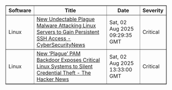 <table border="1" style="width:100%; border-collapse: collapse;">
<thead>
<tr>
<th>Software</th>
<th>Title</th>
<th>Date</th>
<th>Severity</th>
</tr>
</thead>
<tbody><tr>
<td>Linux</td>
<td><a href="https://news.google.com/rss/articles/CBMieEFVX3lxTE9MZkpjU3V2Z3FET3BSRVpyYUZIRnBPUllPQkwwN1BaSUNwdDBXczRjdWlOb3JYZlphdWlSM2FlZHNubTdXV1lpMzBwX1RWNjctYUNycFJTdGRJblJlYW81S0tCbi1lRkdvZEg3aWtLcW9DUkQxUkh2atIBfkFVX3lxTE1COU9nbXUzaDJqandIaVdMYll1SV91S0NONXB5OGJTamdRV1RLX2ZOS3BXRzRPNnRtRlVwTXF3Z0JmZ2NDd3ZnWnVOSUZzT2RVYmhHZVdFamV1THlsbWo2LXY4LXJJc25pUG1uY2NKRGF2bE5pa0NraE5oRTBmdw?oc=5">New Undectable Plague Malware Attacking Linux Servers to Gain Persistent SSH Access - CyberSecurityNews</a></td>
<td>Sat, 02 Aug 2025 09:29:35 GMT</td>
<td>Critical</td>
</tr>
<tr>
<td>Linux</td>
<td><a href="https://news.google.com/rss/articles/CBMiekFVX3lxTE5aSjdha2loQUUyS2FoejJpQzF6ZTBMaHNpeDZ1TFVDQWVTSm5xYzEtSFBlNzdCR0E5N1hBb2ptal9oVFV2MjY3UHFhOW1MVmZLOWRuVDlVekhWd2hxcC1UOUhpOWxvai04dWlIWktzVm1YT3RyMHh4U09n?oc=5">New ‘Plague’ PAM Backdoor Exposes Critical Linux Systems to Silent Credential Theft - The Hacker News</a></td>
<td>Sat, 02 Aug 2025 13:33:00 GMT</td>
<td>Critical</td>
</tr>
</tbody>
</table>